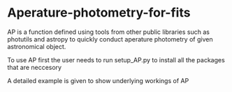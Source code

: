 # Aperature-photometry-for-fits
AP is a function defined using tools from other public libraries such as photutils and astropy to quickly conduct aperature photometry of given astronomical object.

To use AP first the user needs to run setup_AP.py to install all the packages that are neccesory

A detailed example is given to show underlying workings of AP
